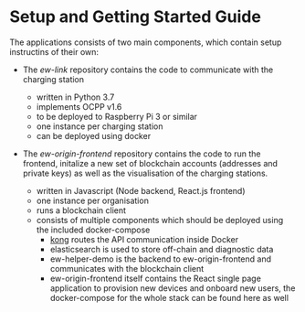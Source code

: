 # Setup and Getting Started Guide

The applications consists of two main components, which contain setup instructins of their own:

- The *ew-link* repository contains the code to communicate with the charging station
  - written in Python 3.7
  - implements OCPP v1.6
  - to be deployed to Raspberry Pi 3 or similar
  - one instance per charging station
  - can be deployed using docker

- The *ew-origin-frontend* repository contains the code to run the frontend, initalize a new set of blockchain accounts (addresses and private keys) as well as the visualisation of the charging stations.
  - written in Javascript (Node backend, React.js frontend)
  - one instance per organisation
  - runs a blockchain client
  - consists of multiple components which should be deployed using the included docker-compose
    - [kong](https://konghq.com/kong/) routes the API communication inside Docker
    - elasticsearch is used to store off-chain and diagnostic data
    - ew-helper-demo is the backend to ew-origin-frontend and communicates with the blockchain client
    - ew-origin-frontend itself contains the React single page application to provision new devices and onboard new users, the docker-compose for the whole stack can be found here as well